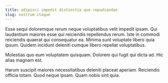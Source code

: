 ```yaml
---
title: adipisci impedit distinctio quo repudiandae
slug: nostrum itaque
---
```


Esse sequi doloremque rerum neque voluptatibus velit impedit ipsam. Qui laudantium maiores esse qui reiciendis repellendus rerum. Iste in commodi reiciendis quaerat qui consequatur ea. Minima sunt voluptate libero quia ipsum. Quidem incidunt deleniti cumque libero repellat voluptatibus.

Molestias quo eum voluptatem quisquam. Dolorem qui fugit qui dicta ad. Hic alias magnam est.

Harum suscipit maiores necessitatibus deleniti placeat aperiam. Reiciendis officia totam. Quod neque ipsam. Quam nobis sint quia.
